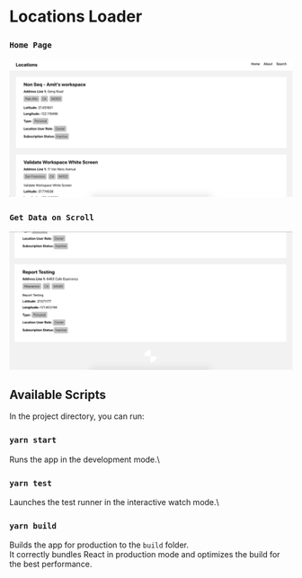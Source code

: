 # Locations Loader

### `Home Page`

![Home Page](./src/assets/images/home.png "Home")

### `Get Data on Scroll`

![On Scroll](./src/assets/images/onScroll.png "on Scroll")

## Available Scripts

In the project directory, you can run:

### `yarn start`

Runs the app in the development mode.\

### `yarn test`

Launches the test runner in the interactive watch mode.\

### `yarn build`

Builds the app for production to the `build` folder.\
It correctly bundles React in production mode and optimizes the build for the best performance.
